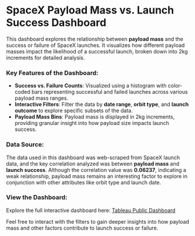 # SpaceX Payload Mass vs. Launch Success Dashboard

This dashboard explores the relationship between **payload mass** and the success or failure of SpaceX launches. It visualizes how different payload masses impact the likelihood of a successful launch, broken down into 2kg increments for detailed analysis.

### Key Features of the Dashboard:
- **Success vs. Failure Counts**: Visualized using a histogram with color-coded bars representing successful and failed launches across various payload mass ranges.
- **Interactive Filters**: Filter the data by **date range**, **orbit type**, and **launch outcome** to explore specific subsets of the data.
- **Payload Mass Bins**: Payload mass is displayed in 2kg increments, providing granular insight into how payload size impacts launch success.

### Data Source:
The data used in this dashboard was web-scraped from SpaceX launch data, and the key correlation analyzed was between **payload mass** and **launch success**. Although the correlation value was **0.06237**, indicating a weak relationship, payload mass remains an interesting factor to explore in conjunction with other attributes like orbit type and launch date.

### View the Dashboard:
Explore the full interactive dashboard here: [Tableau Public Dashboard](https://public.tableau.com/views/SpaceXMassVsSuccessDashboard/SpaceXHistogramDashboard?:language=en-US&:sid=&:redirect=auth&:display_count=n&:origin=viz_share_link)

Feel free to interact with the filters to gain deeper insights into how payload mass and other factors contribute to launch success or failure.
